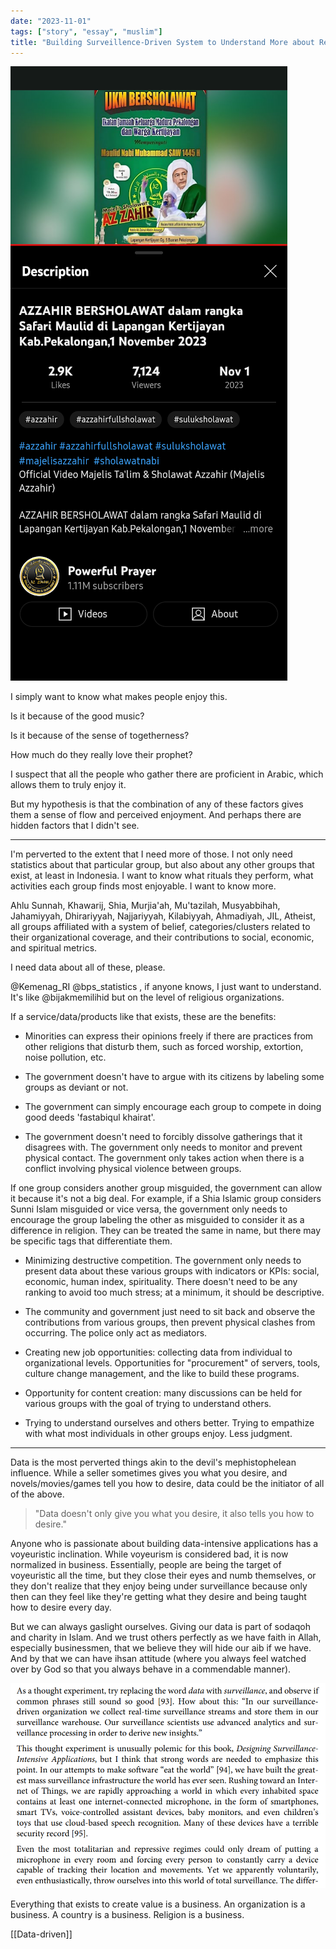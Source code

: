 ```yaml
---
date: "2023-11-01"
tags: ["story", "essay", "muslim"]
title: "Building Surveillence-Driven System to Understand More about Religion Groups"
---
```


![random_solawatan nongol di youtube aing -_-](random_solawatan.png)

I simply want to know what makes people enjoy this.

Is it because of the good music?

Is it because of the sense of togetherness?

How much do they really love their prophet?

I suspect that all the people who gather there are proficient in Arabic, which allows them to truly enjoy it.

But my hypothesis is that the combination of any of these factors gives them a sense of flow and perceived enjoyment. And perhaps there are hidden factors that I didn't see.

---

I'm perverted to the extent that I need more of those. I not only need statistics about that particular group, but also about any other groups that exist, at least in Indonesia. I want to know what rituals they perform, what activities each group finds most enjoyable. I want to know more.

Ahlu Sunnah, Khawarij, Shia, Murjia'ah, Mu'tazilah, Musyabbihah, Jahamiyyah, Dhirariyyah, Najjariyyah, Kilabiyyah, Ahmadiyah, JIL, Atheist, all groups affiliated with a system of belief, categories/clusters related to their organizational coverage, and their contributions to social, economic, and spiritual metrics.

I need data about all of these, please.

@Kemenag_RI @bps_statistics , if anyone knows, I just want to understand. It's like @bijakmemilihid but on the level of religious organizations.

If a service/data/products like that exists, these are the benefits:

- Minorities can express their opinions freely if there are practices from other religions that disturb them, such as forced worship, extortion, noise pollution, etc.

- The government doesn't have to argue with its citizens by labeling some groups as deviant or not.

- The government can simply encourage each group to compete in doing good deeds 'fastabiqul khairat'.

- The government doesn't need to forcibly dissolve gatherings that it disagrees with. The government only needs to monitor and prevent physical contact. The government only takes action when there is a conflict involving physical violence between groups.

If one group considers another group misguided, the government can allow it because it's not a big deal. For example, if a Shia Islamic group considers Sunni Islam misguided or vice versa, the government only needs to encourage the group labeling the other as misguided to consider it as a difference in religion. They can be treated the same in name, but there may be specific tags that differentiate them.

- Minimizing destructive competition. The government only needs to present data about these various groups with indicators or KPIs: social, economic, human index, spirituality. There doesn't need to be any ranking to avoid too much stress; at a minimum, it should be descriptive.

- The community and government just need to sit back and observe the contributions from various groups, then prevent physical clashes from occurring. The police only act as mediators.

- Creating new job opportunities: collecting data from individual to organizational levels. Opportunities for "procurement" of servers, tools, culture change management, and the like to build these programs.

- Opportunity for content creation: many discussions can be held for various groups with the goal of trying to understand others.

- Trying to understand ourselves and others better. Trying to empathize with what most individuals in other groups enjoy. Less judgment.

---

Data is the most perverted things akin to the devil's mephistophelean influence. While a seller sometimes gives you what you desire, and novels/movies/games tell you how to desire, data could be the initiator of all of the above. 

> "Data doesn't only give you what you desire, it also tells you how to desire."

Anyone who is passionate about building data-intensive applications has a voyeuristic inclination. While voyeurism is considered bad, it is now normalized in business. Essentially, people are being the target of voyeuristic all the time, but they close their eyes and numb themselves, or they don't realize that they enjoy being under surveillance because only then can they feel like they're getting what they desire and being taught how to desire every day.

But we can always gaslight ourselves. Giving our data is part of sodaqoh and charity in Islam. And we trust others perfectly as we have faith in Allah, especially businessmen, that we believe they will hide our aib if we have. And by that we can have ihsan attitude (where you always feel watched over by God so that you always behave in a commendable manner).

![designing surveillance app](<designing surveillance app.png>)

Everything that exists to create value is a business. An organization is a business. A country is a business. Religion is a business.


[[Data-driven]]